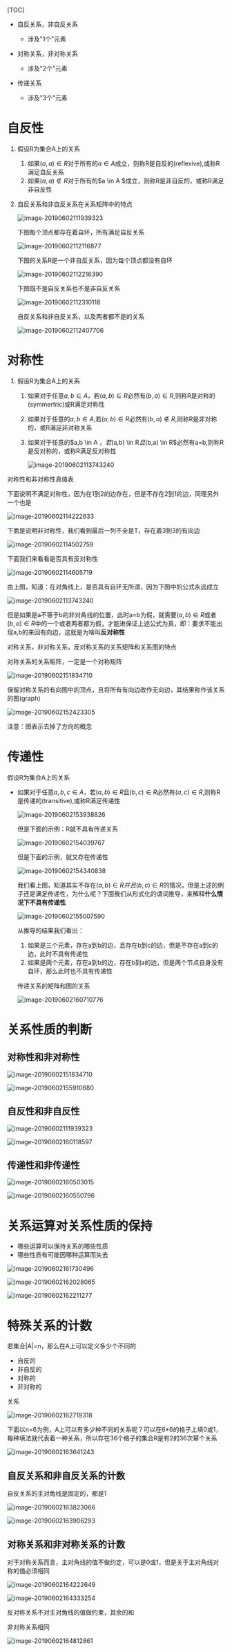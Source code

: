 [TOC]

* 自反关系，非自反关系
  * 涉及"1个"元素

* 对称关系，非对称关系
  * 涉及"2个"元素
* 传递关系
  * 涉及"3个"元素

# 自反性

1. 假设R为集合A上的关系
   1. 如果$(a,a) \in R$对于所有的$a \in A$成立，则称R是自反的(reflexive),或称R满足自反关系
   2. 如果$(a,a) \notin R$对于所有的$a \in A $成立，则称R是非自反的，或称R满足非自反性

2. 自反关系和非自反关系在关系矩阵中的特点

   ![image-20190602111939323](/Users/chenyansong/Documents/note/images/discrete_math/image-20190602111939323.png)

   下图每个顶点都存在着自环，所有满足自反关系

   ![image-20190602112116877](/Users/chenyansong/Documents/note/images/discrete_math/image-20190602112116877.png)

   下图的关系R是一个非自反关系，因为每个顶点都没有自环

   ![image-20190602112216390](/Users/chenyansong/Documents/note/images/discrete_math/image-20190602112216390.png)

   下图既不是自反关系也不是非自反关系

   ![image-20190602112310118](/Users/chenyansong/Documents/note/images/discrete_math/image-20190602112310118.png)

   自反关系和非自反关系，以及两者都不是的关系

   ![image-20190602112407706](/Users/chenyansong/Documents/note/images/discrete_math/image-20190602112407706.png)





# 对称性

1. 假设R为集合A上的关系

   1. 如果对于任意$a,b \in A$，若$(a,b) \in R$必然有$(b,a) \in R$,则称R是对称的(symmertric)或R满足对称性

   2. 如果对于任意的$a,b \in A$,若$(a,b) \in R$必然有$(b,a) \notin R$,则称R是非对称的，或R满足非对称关系

   3. 如果对于任意的$a,b \in A $，若$(a,b) \in R$且$(b,a) \in R$必然有a=b,则称R是反对称的，或称R满足反对称性

      ![image-20190602113743240](/Users/chenyansong/Documents/note/images/discrete_math/image-20190602113743240.png)



对称性和非对称性真值表

下面说明不满足对称性，因为在1到2的边存在，但是不存在2到1的边，同理另外一个也是

![image-20190602114222633](/Users/chenyansong/Documents/note/images/discrete_math/image-20190602114222633.png)



下面是说明非对称性，我们看到最后一列不全是T，存在着3到3的有向边

![image-20190602114502759](/Users/chenyansong/Documents/note/images/discrete_math/image-20190602114502759.png)



下面我们来看看是否具有反对称性

![image-20190602114605719](/Users/chenyansong/Documents/note/images/discrete_math/image-20190602114605719.png)

由上图，知道：在对角线上，是否具有自环无所谓，因为下图中的公式永远成立

![image-20190602113743240](/Users/chenyansong/Documents/note/images/discrete_math/image-20190602113743240.png)

但是如果是a不等于b的非对角线的位置，此时a=b为假，就需要$(a,b) \in R$或者$(b,a) \in R$中的一个或者两者都为假，才能进保证上述公式为真，即：要求不能出现a,b的来回有向边，这就是为啥叫**反对称性**



对称关系，非对称关系，反对称关系的关系矩阵和关系图的特点

对称关系的关系矩阵，一定是一个对称矩阵

![image-20190602151834710](/Users/chenyansong/Documents/note/images/discrete_math/image-20190602151834710.png)



保留对称关系的有向图中的顶点，且将所有有向边改作无向边，其结果称作该关系的图(graph)

![image-20190602152423305](/Users/chenyansong/Documents/note/images/discrete_math/image-20190602152423305.png)

注意：图表示去掉了方向的概念



# 传递性

假设R为集合A上的关系

* 如果对于任意$a,b,c \in A$，若$(a,b) \in R$且$(b,c) \in R$必然有$(a,c) \in R$,则称R是传递的(transitive),或称R满足传递性

  ![image-20190602153938826](/Users/chenyansong/Documents/note/images/discrete_math/image-20190602153938826.png)

  但是下面的示例：R就不具有传递关系

  ![image-20190602154039767](/Users/chenyansong/Documents/note/images/discrete_math/image-20190602154039767.png)

  但是下面的示例，就又存在传递性

  ![image-20190602154340838](/Users/chenyansong/Documents/note/images/discrete_math/image-20190602154340838.png)

  我们看上图，知道其实不存在$(a,b)\in R 并且 (b,c) \in R$的情况，但是上述的例子还是满足传递性，为什么呢？下面我们从形式化的谓词推导，来解释**什么情况下不具有传递性**

  ![image-20190602155007590](/Users/chenyansong/Documents/note/images/discrete_math/image-20190602155007590.png)

  从推导的结果我们看出：

  1. 如果是三个元素，存在a到b的边，且存在b到c的边，但是不存在a到c的边，此时不具有传递性
  2. 如果是两个元素，存在a到b的边，存在b到a的边，但是两个节点自身没有自环，那么此时也不具有传递性

  

  传递关系的矩阵和图的关系

  ![image-20190602160710776](/Users/chenyansong/Documents/note/images/discrete_math/image-20190602160710776.png)



# 关系性质的判断

## 对称性和非对称性

![image-20190602151834710](/Users/chenyansong/Documents/note/images/discrete_math/image-20190602151834710.png)

![image-20190602155910680](/Users/chenyansong/Documents/note/images/discrete_math/image-20190602155910680.png)



## 自反性和非自反性

![image-20190602111939323](/Users/chenyansong/Documents/note/images/discrete_math/image-20190602111939323.png)

![image-20190602160118597](/Users/chenyansong/Documents/note/images/discrete_math/image-20190602160118597.png)



## 传递性和非传递性

![image-20190602160503015](/Users/chenyansong/Documents/note/images/discrete_math/image-20190602160503015.png)





![image-20190602160550796](/Users/chenyansong/Documents/note/images/discrete_math/image-20190602160550796.png)



# 关系运算对关系性质的保持

* 哪些运算可以保持关系的哪些性质
* 哪些性质有可能因哪种运算而失去

![image-20190602161730496](/Users/chenyansong/Documents/note/images/discrete_math/image-20190602161730496.png)

![image-20190602162028065](/Users/chenyansong/Documents/note/images/discrete_math/image-20190602162028065.png)

![image-20190602162211277](/Users/chenyansong/Documents/note/images/discrete_math/image-20190602162211277.png)





# 特殊关系的计数

若集合|A|=n，那么在A上可以定义多少个不同的

* 自反的
* 非自反的
* 对称的
* 非对称的

关系

![image-20190602162719318](/Users/chenyansong/Documents/note/images/discrete_math/image-20190602162719318.png)

下面以n=6为例，A上可以有多少种不同的关系呢？可以在6*6的格子上填0或1，每种填法就代表着一种关系，所以存在36个格子的集合R是有2的36次幂个关系

![image-20190602163641243](/Users/chenyansong/Documents/note/images/discrete_math/image-20190602163641243.png)

## 自反关系和非自反关系的计数

自反关系的主对角线是固定的，都是1

![image-20190602163823066](/Users/chenyansong/Documents/note/images/discrete_math/image-20190602163823066.png)

![image-20190602163906293](/Users/chenyansong/Documents/note/images/discrete_math/image-20190602163906293.png)



## 对称关系和非对称关系的计数

对于对称关系而言，主对角线的值不做约定，可以是0或1，但是关于主对角线对称的值必须相同

![image-20190602164222649](/Users/chenyansong/Documents/note/images/discrete_math/image-20190602164222649.png)

![image-20190602164333254](/Users/chenyansong/Documents/note/images/discrete_math/image-20190602164333254.png)



反对称关系不对主对角线的值做约束，其余的和

非对称关系相同

![image-20190602164812861](/Users/chenyansong/Documents/note/images/discrete_math/image-20190602164812861.png)

​	